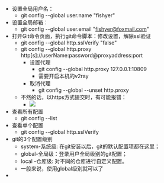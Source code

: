 - 设置全局用户名：
	- git config --global user.name "fishyer"
- 设置全局邮箱：
	- git config --global user.email "fishyer@foxmail.com"
- 打开Git命令页面，执行git命令脚本：修改设置，解除ssl验证
	- git config --global http.sslVerify "false"
	- git config --global http.proxy http[s]://userName:password@proxyaddress:port
		- 设置代理
			- git config --global http.proxy 127.0.0.1:10809
			- 需要开启本机的v2ray
		- 取消代理
			- git config --global --unset http.proxy
	- 不然的话，以https方式提交时，有可能报错：
		- ![](https://yupic.oss-cn-shanghai.aliyuncs.com/202206112338053.png)
- 查看所有配置
	- git config --list
- 查看单个配置
	- git config --global http.sslVerify
- git的3个配置级别
	- system-系统级: 在git安装以后，git的默认配置项都在这里；
	- global-全局级：登录用户全局级别的git配置；
	- local -仓库级: 对不同的仓库进行自定义配置。
	- 一般来说，使用global级别就可以了
-